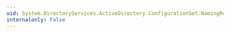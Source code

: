 ```yaml
---
uid: System.DirectoryServices.ActiveDirectory.ConfigurationSet.NamingRoleOwner
internalonly: False
---
```

